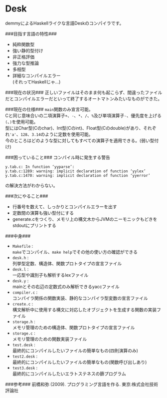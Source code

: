 Desk
==========
demmyによるHaskellライクな言語Deskのコンパイラです。

###目指す言語の特性###
+ 純粋関数型
+ 強い静的型付け
+ 非正格評価
+ 強力な型推論
+ 多相型
+ 詳細なコンパイルエラー  
(それってHaskellじゃ...)

###現在の状況###
正しいファイルはそのまま何も起こらず、間違ったファイルだとコンパイルエラーだといって終了するオートマトンみたいなものができた。

###現在の仕様###
`main`関数のみ宣言可能。  
Cと同じ意味合いの二項演算子`+`、`-`、`*`、`/`、`%`及び単項演算子`-`、優先度を上げる`(`、`)`を使用可能。  
型にはChar型(Cのchar)、Int型(Cのint)、Float型(Cのdouble)があり、それぞれ`'a'`、`128`、`3.14`のように定数を使用可能。  
今のところはどのような型に対してもすべての演算子を適用できる。(弱い型付け)

###困っていること###
コンパイル時に発生する警告
```
y.tab.c: In function ‘yyparse’:
y.tab.c:1289: warning: implicit declaration of function ‘yylex’
y.tab.c:1470: warning: implicit declaration of function ‘yyerror’
```
の解決方法がわからない。

###次にやること###
+ 行番号を数えて、しっかりとコンパイルエラーを出す
+ 定数間の演算も強い型付にする
+ generate.cをつくり、メモリ上の構文木からJVMのニーモニックもどきをstdoutにプリントする

###中身###
+ `Makefile` :  
`make`でコンパイル、`make help`でその他の使い方の確認ができる
+ `desk.h` :  
列挙型定数、構造体、関数プロトタイプの宣言ファイル
+ `desk.l` :  
一応型や識別子も解析するlexファイル
+ `desk.y` :  
mainとその右辺の定数式のみ解析できるyaccファイル
+ `compiler.c` :  
コンパイラ関係の関数実装、静的なコンパイラ型変数の宣言ファイル
+ `create.c` :  
構文解析中に使用する構文に対応したオブジェクトを生成する関数の実装ファイル
+ `storage.h` :  
メモリ管理のための構造体、関数プロトタイプの宣言ファイル
+ `storage.c` :  
メモリ管理のための関数実装ファイル
+ `test.desk` :  
最終的にコンパイルしたいファイルの簡単なもの(四則演算のみ)
+ `test2.desk` :  
最終的にコンパイルしたいファイルの簡単なもの(関数呼び出しあり)
+ `test3.desk` :  
最終的にコンパイルしたいエラトステネスの篩プログラム

###参考###
前橋和弥 (2009). プログラミング言語を作る. 東京:株式会社技術評論社

